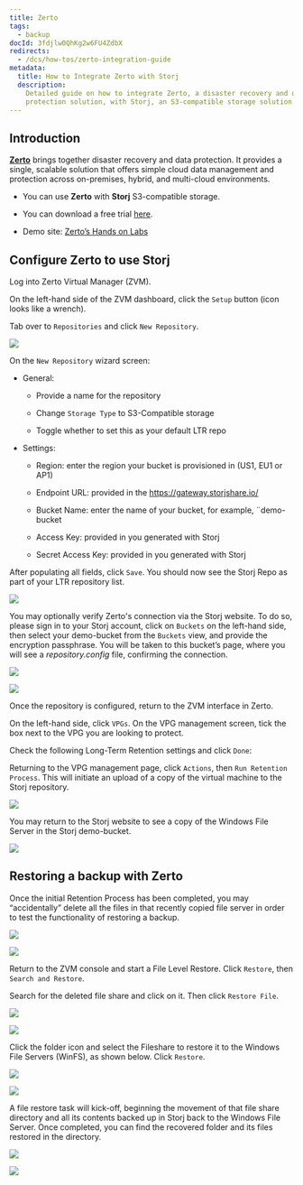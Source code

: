 ```yaml
---
title: Zerto
tags:
  - backup
docId: 3fdjlw0QhKg2w6FU4ZdbX
redirects:
  - /dcs/how-tos/zerto-integration-guide
metadata:
  title: How to Integrate Zerto with Storj
  description:
    Detailed guide on how to integrate Zerto, a disaster recovery and data
    protection solution, with Storj, an S3-compatible storage solution.
---
```


## Introduction

[**Zerto**](https://www.zerto.com) brings together disaster recovery and data protection. It provides a single, scalable solution that offers simple cloud data management and protection across on-premises, hybrid, and multi-cloud environments.

- You can use **Zerto** with **Storj** S3-compatible storage.

- You can download a free trial [here](https://www.zerto.com/try-or-buy/try-zerto-free/).

- Demo site: [Zerto’s Hands on Labs](https://www.zerto.com/page/labs/?z_campaign=2020_Google_Ads_Training_Labs_On_demand&z_content=Labs&z_leadsource=Google_Adwords&z_referrer=Adwords&z_source=7012I000001hzgP&gclid=CjwKCAjwj42UBhAAEiwACIhADqQ1Xo-tUPvM5qy8Pe1U2IxOnx-KBzpTQAgevDJYc42LYIXwgLIJTRoCDkUQAvD_BwE)

## Configure Zerto to use Storj

Log into Zerto Virtual Manager (ZVM).

On the left-hand side of the ZVM dashboard, click the `Setup` button (icon looks like a wrench).

Tab over to `Repositories` and click `New Repository`.

![](https://link.us1.storjshare.io/raw/jua7rls6hkx5556qfcmhrqed2tfa/docs/images/wd8mAal1a9cJzhJz1ZIiu_image-131-2.png)

On the `New Repository` wizard screen:

- General:

  - Provide a name for the repository

  - Change `Storage Type` to S3-Compatible storage

  - Toggle whether to set this as your default LTR repo

- Settings:

  - Region: enter the region your bucket is provisioned in (US1, EU1 or AP1)

  - Endpoint URL: provided in the [](docId:AsyYcUJFbO1JI8-Tu8tW3) <https://gateway.storjshare.io/>

  - Bucket Name: enter the name of your bucket, for example, ¨demo-bucket

  - Access Key: provided in [](docId:AsyYcUJFbO1JI8-Tu8tW3) you generated with Storj

  - Secret Access Key: provided in [](docId:AsyYcUJFbO1JI8-Tu8tW3) you generated with Storj

After populating all fields, click `Save`. You should now see the Storj Repo as part of your LTR repository list.

![](https://link.us1.storjshare.io/raw/jua7rls6hkx5556qfcmhrqed2tfa/docs/images/LTGvqT_kuVNQi-upd1i_w_image-128-2.png)

You may optionally verify Zerto's connection via the Storj website. To do so, please sign in to your Storj account, click on `Buckets` on the left-hand side, then select your demo-bucket from the `Buckets` view, and provide the encryption passphrase. You will be taken to this bucket’s page, where you will see a _repository.config_ file, confirming the connection.

![](https://link.us1.storjshare.io/raw/jua7rls6hkx5556qfcmhrqed2tfa/docs/images/159AagxGtKM2d-4Pa6ciu_image-132-1.png)

![](https://link.us1.storjshare.io/raw/jua7rls6hkx5556qfcmhrqed2tfa/docs/images/mXYqiwqgtYgHu7XVmFPOO_image-161.png)

Once the repository is configured, return to the ZVM interface in Zerto.

On the left-hand side, click `VPGs`. On the VPG management screen, tick the box next to the VPG you are looking to protect.

Check the following Long-Term Retention settings and click `Done`:

Returning to the VPG management page, click `Actions`, then `Run Retention Process`. This will initiate an upload of a copy of the virtual machine to the Storj repository.

![](https://link.us1.storjshare.io/raw/jua7rls6hkx5556qfcmhrqed2tfa/docs/images/NjjDzbSCkPTtwdQR9nVhv_image-150-1.png)

You may return to the Storj website to see a copy of the Windows File Server in the Storj demo-bucket.

![](https://link.us1.storjshare.io/raw/jua7rls6hkx5556qfcmhrqed2tfa/docs/images/f2lF3e0pHov1aETDPaluE_image-167.png)

## Restoring a backup with Zerto

Once the initial Retention Process has been completed, you may “accidentally” delete all the files in that recently copied file server in order to test the functionality of restoring a backup.

![](https://link.us1.storjshare.io/raw/jua7rls6hkx5556qfcmhrqed2tfa/docs/images/2n7g0THrz5ACXRxzlXkWW_image-129.png)

![](https://link.us1.storjshare.io/raw/jua7rls6hkx5556qfcmhrqed2tfa/docs/images/7MGQmDFCJNHK1L7iSrIRw_image-125-1.png)

Return to the ZVM console and start a File Level Restore. Click `Restore`, then `Search and Restore`.

Search for the deleted file share and click on it. Then click `Restore File`.

![](https://link.us1.storjshare.io/raw/jua7rls6hkx5556qfcmhrqed2tfa/docs/images/WgsTjg4zAftrU333gmhrE_image-138-2.png)

![](https://link.us1.storjshare.io/raw/jua7rls6hkx5556qfcmhrqed2tfa/docs/images/oOqJtwIiCO5d6UknkU77d_image-140.png)

Click the folder icon and select the Fileshare to restore it to the Windows File Servers (WinFS), as shown below. Click `Restore`.

![](https://link.us1.storjshare.io/raw/jua7rls6hkx5556qfcmhrqed2tfa/docs/images/CYZhE0y58fP6p4aophQW5_image-126.png)

![](https://link.us1.storjshare.io/raw/jua7rls6hkx5556qfcmhrqed2tfa/docs/images/Selcqw8DpSSzAZBkswAe2_image-136.png)

A file restore task will kick-off, beginning the movement of that file share directory and all its contents backed up in Storj back to the Windows File Server. Once completed, you can find the recovered folder and its files restored in the directory.

![](https://link.us1.storjshare.io/raw/jua7rls6hkx5556qfcmhrqed2tfa/docs/images/foiWuDXaE2bKPhJpASFuY_image-152.png)

![](https://link.us1.storjshare.io/raw/jua7rls6hkx5556qfcmhrqed2tfa/docs/images/QwfpOYEO6JYjVl4IaS-kl_image-178.png)

